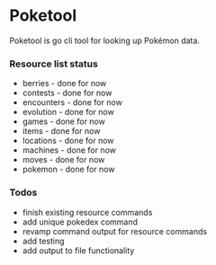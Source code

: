 # Poketool
Poketool is go cli tool for looking up Pokémon data.

### Resource list status
- berries - done for now
- contests - done for now
- encounters - done for now
- evolution - done for now 
- games - done for now
- items - done for now 
- locations - done for now
- machines - done for now 
- moves - done for now 
- pokemon - done for now

### Todos
- finish existing resource commands
- add unique pokedex command 
- revamp command output for resource commands 
- add testing
- add output to file functionality
